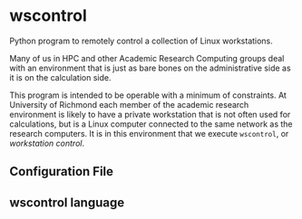 # wscontrol
Python program to remotely control a collection of Linux workstations.

Many of us in HPC and other Academic Research Computing groups 
deal with an environment that is just as bare bones on the 
administrative side as it is on the calculation side. 

This
program is intended to be operable with a minimum of constraints.
At University of Richmond each member of the academic research
environment is likely to have a private workstation that is not
often used for calculations, but is a Linux computer connected
to the same network as the research computers. It is in this
environment that we execute `wscontrol`, or _workstation control_.

## Configuration File

## wscontrol language



